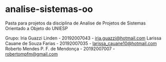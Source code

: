 # analise-sistemas-oo
Pasta para projetos da disciplina de Analise de Projetos de Sistemas Orientado a Objeto do UNIESP

Grupo:
Iria Guazzi Linden - 20192007043 - iria.guazzi@hotmail.com
Larissa Cauane de Souza Farias - 20192007035 - larissa_cauane10@hotmail.com
Roberto Mendes P. F. de Mendonça - 20192007007 - robertompfm@gmail.com
